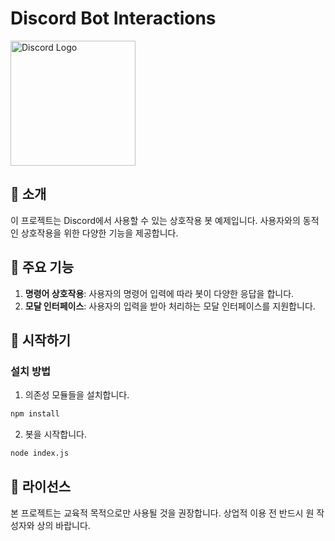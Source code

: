 # Discord Bot Interactions

<img src="https://discord.com/assets/f8389ca1a741a115313bede9ac02e2c0.svg" width="200" alt="Discord Logo">

## 📜 소개

이 프로젝트는 Discord에서 사용할 수 있는 상호작용 봇 예제입니다. 
사용자와의 동적인 상호작용을 위한 다양한 기능을 제공합니다.

## 🌟 주요 기능

1. **명령어 상호작용**: 사용자의 명령어 입력에 따라 봇이 다양한 응답을 합니다.
2. **모달 인터페이스**: 사용자의 입력을 받아 처리하는 모달 인터페이스를 지원합니다.

## 🚀 시작하기

### 설치 방법

1. 의존성 모듈들을 설치합니다.
```bash
npm install
```

2. 봇을 시작합니다.
```bash
node index.js
```

## 📝 라이선스

본 프로젝트는 교육적 목적으로만 사용될 것을 권장합니다. 상업적 이용 전 반드시 원 작성자와 상의 바랍니다.

